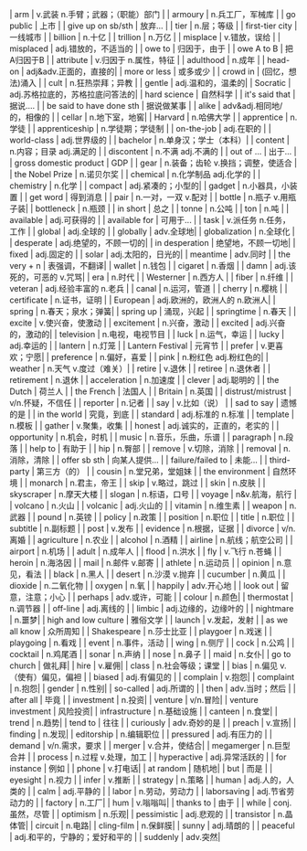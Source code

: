 | arm                          | v.武装   n.手臂；武器；（职能）部门                     |
| armoury                      | n.兵工厂，军械库  |
| go public                    | 上市          |
| give up on sb/sth            | 放弃...       |
| tier                         | n.层；等级    |
| first-tier city              | 一线城市      |
| billion                      | n.十亿        |
| trillion                     | n.万亿        |
| misplace                     | v.错放，误给  |
| misplaced                    | adj.错放的，不适当的  |
| owe to                       | 归因于，由于  |
| owe A to B                   | 把A归因于B    |
| attribute                    | v.归因于   n.属性，特征 |
| adulthood                    | n.成年        |
| head-on                      | adj&adv.正面的，直接的|
| more or less                 | 或多或少      |
| crowd in                     | (回忆，想法)涌入  |
| cult                         | n.狂热崇拜；异教  |
| gentle                       | adj.温和的，温柔的|
| Socratic                     | adj.苏格拉底的，苏格拉底问答法的|
| hard science                 | 自然科学      |
| it's said that               | 据说....      |
| be said to have done sth     | 据说做某事    |
| alike                        | adv&adj.相同地/的，相像的 |
| cellar                       | n.地下室，地窖|
| Harvard                      | n.哈佛大学    |
| apprentice                   | n.学徒        |
| apprenticeship               | n.学徒期；学徒制  |
| on-the-job                   | adj.在职的    |
| world-class                  | adj.世界级的  |
| bachelor                     | n.单身汉；学士（本科）|
| content                      | n.内容；目录   adj.满足的 |
| discontent                   | n.不满     adj.不满的 |
| out of ...                   | 出于...       |
| gross domestic product       | GDP           |
| gear                         | n.装备；齿轮   v.换挡；调整，使适合        |
| the Nobel Prize              | n.诺贝尔奖    |
| chemical                     | n.化学制品   adj.化学的 |
| chemistry                    | n.化学        |
| compact                      | adj.紧凑的；小型的|
| gadget                       | n.小器具，小装置  |
| get word                     | 得到消息      |
| pair                         | n.一对，一双     v.配对   |
| bottle                       | n.瓶子  v.用瓶子装|
| bottleneck                   | n.瓶颈        |
| in short                     | 总之          |
| tonne                        | n.公吨        |
| ton                          | n.吨          |
| available                    | adj.可获得的  |
| available for                | 可用于...     |
| task                         | v.派任务  n.任务，工作     |
| global                       | adj.全球的    |
| globally                     | adv.全球地|
| globalization                | n.全球化      |
| desperate                    | adj.绝望的，不顾一切的|
| in desperation               | 绝望地，不顾一切地|
| fixed                        | adj.固定的    |
| solar                        | adj.太阳的，日光的|
| meantime                     | adv.同时      |
| the very + n                 | 表强调，不翻译|
| wallet                       | n.钱包        |
| cigaret                      | n.香烟        |
| damn                         | adj.该死的，可恶的  v.咒骂|
| era                          | n.时代        |
| Westerner                    | n.西方人      |
| fiber                        | n.纤维        |
| veteran                      | adj.经验丰富的   n.老兵   |
| canal                        | n.运河，管道  |
| cherry                       | n.樱桃        |
| certificate                  | n.证书，证明  |
| European                     | adj.欧洲的，欧洲人的  n.欧洲人|
| spring                       | n.春天；泉水；弹簧|
| spring up                    | 涌现，兴起    |
| springtime                   | n.春天        |
| excite                       | v.使兴奋，使激动  |
| excitement                   | n.兴奋，激动  |
| excited                      | adj.兴奋的，激动的|
| television                   | n.电视，电视节目  |
| luck                         | n.运气，幸运  |
| lucky                        | adj.幸运的                                   |
| lantern                      | n.灯笼        |
| Lantern Festival             | 元宵节        |
| prefer                       | v.更喜欢；宁愿|
| preference                   | n.偏好，喜爱  |
| pink                         | n.粉红色  adj.粉红色的|
| weather                      | n.天气  v.度过（难关）|
| retire                       | v.退休        |
| retiree                      | n.退休者      |
| retirement                   | n.退休        |
| acceleration                 | n.加速度      |
| clever                       | adj.聪明的    |
| the Dutch                    | 荷兰人                                       |
| the French                   | 法国人                                       |
| Britain                      | n.英国                                       |
| distrust/mistrust        | v/n.怀疑，不信任                             |
| reporter                 | n.记者                                       |
| say                      | v.比如（说）                                 |
| sad to say               | 遗憾的是                                     |
| in the world             | 究竟，到底                                   |
| standard                 | adj.标准的  n.标准                           |
| template                 | n.模板                                       |
| gather                   | v.聚集，收集                                 |
| honest                   | adj.诚实的，正直的，老实的                   |
| opportunity              | n.机会，时机                                 |
| music                    | n.音乐，乐曲，乐谱                           |
| paragraph                | n.段落                                       |
| help to                  | 有助于                                       |
| hip                      | n.臀部                                       |
| remove                   | v.切除，消除                                 |
| removal                  | n.消除，清除                                 |
| offer sb sth             | 向某人提供...                                |
| failure/failed to        | 未能...                                      |
| third-party              | 第三方（的）                                 |
| cousin                   | n.堂兄弟，堂姐妹                             |
| the environment          | 自然环境                                     |
| monarch                  | n.君主，帝王                                 |
| skip                     | v.略过，跳过                                 |
| skin                     | n.皮肤                                       |
| skyscraper               | n.摩天大楼                                   |
| slogan                   | n.标语，口号                                 |
| voyage                   | n&v.航海，航行                                       |
| volcano                  | n.火山                                       |
| volcanic                 | adj.火山的                                   |
| vitamin                  | n.维生素                                     |
| weapon                   | n.武器                                       |
| pound                    | n.英镑                                       |
| policy                   | n.政策                                       |
| position                 | n.职位                                       |
| title                    | n.职位                                       |
| subtitle                 | n.副标题                                     |
| post                     | v.发布                                       |
| evidence                 | n.根据，证据                                 |
| divorce                  | v/n.离婚                                     |
| agriculture              | n.农业                                       |
| alcohol                  | n.酒精                                       |
| airline                  | n.航线；航空公司                             |
| airport                  | n.机场                                       |
| adult                    | n.成年人                                     |
| flood                    | n.洪水                                       |
| fly                      | v.飞行   n.苍蝇                              |
| heroin                   | n.海洛因                                     |
| mail                     | n.邮件  v.邮寄                               |
| athlete                  | n.运动员                                     |
| opinion                  | n.意见，看法                                 |
| black                    | n.黑人                                       |
| desert                   | n.沙漠  v.抛弃                               |
| cucumber                 | n.黄瓜                                       |
| dioxide                  | n.二氧化物                                   |
| oxygen                   | n.氧                                         |
| happily                  | adv.开心地                                   |
| look out                 | 留意，注意；小心                                   |
| perhaps                  | adv.或许，可能                               |
| colour                        | n.颜色|
| thermostat                   | n.调节器      |
| off-line                     | adj.离线的    |
| limbic                       | adj.边缘的，边缘叶的  |
| nightmare                    | n.噩梦|
| high and low culture         | 雅俗文学      |
| launch                       | v.发起，发射  |
| as we all know               | 众所周知      |
| Shakespeare                  | n.莎士比亚    |
| playgoer                     | n.戏迷        |
| playgoing                    | n.看戏        |
| event                        | n.事件，活动  |
| wing                         | n.侧厅        |
| cock                         | n.公鸡        |
| cocktail                     | n.鸡尾酒      |
| sonar                        | n.声纳        |
| nose                         | n.鼻子        |
| maid                     | n.女仆|
| go to church             | 做礼拜|
| hire                     | v.雇佣|
| class                    | n.社会等级；课堂                             |
| bias                     | n.偏见   v.（使有）偏见，偏袒                |
| biased                   | adj.有偏见的                                 |
| complain                 | v.抱怨|
| complaint                | n.抱怨|
| gender                   | n.性别|
| so-called                | adj.所谓的                                   |
| then                     | adv.当时；然后                               |
| after all                | 毕竟  |
| investment               | n.投资|
| venture                  | v/n.冒险|
| venture investment       | 风险投资|
| infrastructure           | n.基础设施                                   |
| canteen                  | n.食堂|
| trend                    | n.趋势|
| tend to                  | 往往  |
| curiously                | adv.奇妙的是                                 |
| preach                   | v.宣扬|
| finding                  | n.发现|
| editorship               | n.编辑职位                                   |
| pressured                | adj.有压力的                                 |
| demand                   | v/n.需求，要求                               |
| merger                   | v.合并，使结合|
| megamerger               | n.巨型合并                                   |
| process                  | n.过程   v.处理，加工                        |
| hyperactive              | adj.异常活跃的                               |
| for instance             | 例如  |
| phone                    | v.打电话|
| at random                | 随机地|
| but                      | 而是  |
| eyesight                   | n.视力            |
| infer                      | v.推断            |
| strategy                   | n.策略            |
| human                      | adj.人的，人类的  |
| calm                     | adj.平静的                                   |
| labor                    | n.劳动，劳动力                               |
| laborsaving              | adj.节省劳动力的                             |
| factory                  | n.工厂|
| hum                      | v.嗡嗡叫|
| thanks to                | 由于  |
| while                    | conj.虽然，尽管                              |
| optimism                 | n.乐观|
| pessimistic              | adj.悲观的                                   |
| transistor               | n.晶体管|
| circuit                  | n.电路|
| cling-film               | n.保鲜膜|
| sunny                    | adj.晴朗的                                   |
| peaceful                 | adj.和平的，宁静的；爱好和平的                               |
| suddenly                 | adv.突然|